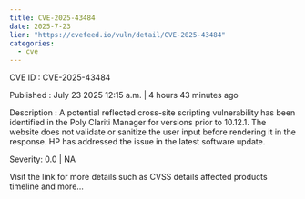 ```yaml
--- 
title: CVE-2025-43484
date: 2025-7-23
lien: "https://cvefeed.io/vuln/detail/CVE-2025-43484"
categories:
  - cve
---
```


CVE ID : CVE-2025-43484

Published :  July 23
2025
12:15 a.m. | 4 hours
43 minutes ago

Description : A potential reflected cross-site scripting vulnerability has been
identified in the Poly Clariti Manager for versions prior to 10.12.1. The
website does not validate or sanitize the user input before rendering it in the
response. HP has addressed the issue in the latest software update.

Severity: 0.0 | NA

Visit the link for more details
such as CVSS details
affected products
timeline
and more...
